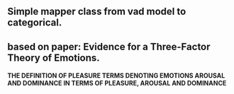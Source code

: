 ## Simple mapper class from vad model to categorical.
## based on paper: Evidence for a Three-Factor Theory of Emotions.

#### THE DEFINITION OF PLEASURE TERMS DENOTING EMOTIONS AROUSAL AND DOMINANCE IN TERMS OF PLEASURE, AROUSAL AND DOMINANCE